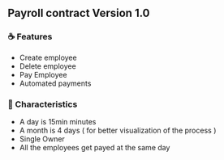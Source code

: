 ## Payroll contract Version 1.0

### **☕ Features**

- Create employee
- Delete employee
- Pay Employee
- Automated payments

### **🍰 Characteristics**

- A day is 15min minutes
- A month is 4 days ( for better visualization of the process )
- Single Owner
- All the employees get payed at the same day



